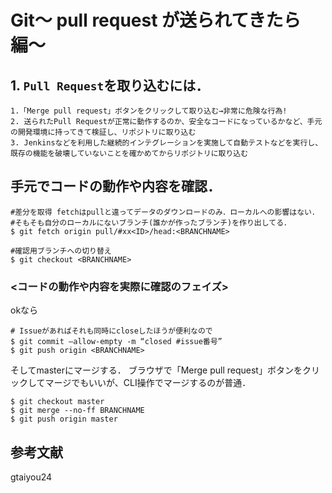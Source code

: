 # Git〜 pull request が送られてきたら 編〜
## 1. `Pull Request`を取り込むには．

```
1.「Merge pull request」ボタンをクリックして取り込む→非常に危険な行為!
2. 送られたPull Requestが正常に動作するのか、安全なコードになっているかなど、手元の開発環境に持ってきて検証し、リポジトリに取り込む
3. Jenkinsなどを利用した継続的インテグレーションを実施して自動テストなどを実行し、既存の機能を破壊していないことを確かめてからリポジトリに取り込む
```

## 手元でコードの動作や内容を確認．
```
#差分を取得 fetchはpullと違ってデータのダウンロードのみ．ローカルへの影響はない．
#そもそも自分のローカルにないブランチ(誰かが作ったブランチ)を作り出してる．
$ git fetch origin pull/#xx<ID>/head:<BRANCHNAME>

#確認用ブランチへの切り替え
$ git checkout <BRANCHNAME>
```
### <コードの動作や内容を実際に確認のフェイズ>
okなら
```
# Issueがあればそれも同時にcloseしたほうが便利なので
$ git commit —allow-empty -m “closed #issue番号”
$ git push origin <BRANCHNAME>
```
そしてmasterにマージする．
ブラウザで「Merge pull request」ボタンをクリックしてマージでもいいが、CLI操作でマージするのが普通．
```
$ git checkout master
$ git merge --no-ff BRANCHNAME
$ git push origin master
```

## 参考文献
gtaiyou24